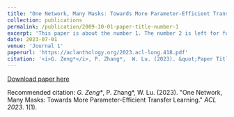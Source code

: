 ```yaml
---
title: "One Network, Many Masks: Towards More Parameter-Efficient Transfer Learning"
collection: publications
permalink: /publication/2009-10-01-paper-title-number-1
excerpt: 'This paper is about the number 1. The number 2 is left for future work.'
date: 2023-07-01
venue: 'Journal 1'
paperurl: 'https://aclanthology.org/2023.acl-long.418.pdf'
citation: '<i>G. Zeng*</i>, P. Zhang*,  W. Lu. (2023). &quot;Paper Title Number 1.&quot; <i>ACL 2023</i>. 1(1).'
---
```

<!-- This paper is about the number 1. The number 2 is left for future work. -->

[Download paper here](https://aclanthology.org/2023.acl-long.418.pdf)

Recommended citation: <i>G. Zeng*</i>, P. Zhang*,  W. Lu. (2023). "One Network, Many Masks: Towards More Parameter-Efficient Transfer Learning." <i>ACL 2023</i>. 1(1).
